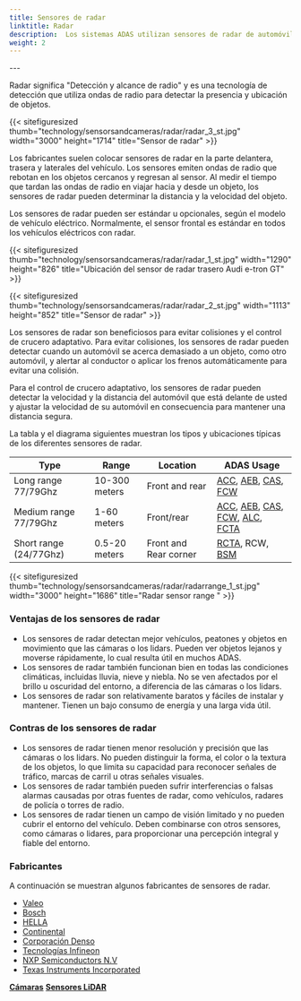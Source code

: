 ```yaml
---
title: Sensores de radar
linktitle: Radar
description:  Los sistemas ADAS utilizan sensores de radar de automóviles para diversas aplicaciones, incluida la prevención de colisiones, el control de crucero adaptativo y la detección de puntos ciegos.
weight: 2
---
```

<!-- markdownlint-disable MD033 -->---
Radar significa "Detección y alcance de radio" y es una tecnología de detección que utiliza ondas de radio para detectar la presencia y ubicación de objetos.

{{< sitefiguresized thumb="technology/sensorsandcameras/radar/radar_3_st.jpg" width="3000" height="1714" title="Sensor de radar" >}}

Los fabricantes suelen colocar sensores de radar en la parte delantera, trasera y laterales del vehículo. Los sensores emiten ondas de radio que rebotan en los objetos cercanos y regresan al sensor. Al medir el tiempo que tardan las ondas de radio en viajar hacia y desde un objeto, los sensores de radar pueden determinar la distancia y la velocidad del objeto.

Los sensores de radar pueden ser estándar u opcionales, según el modelo de vehículo eléctrico. Normalmente, el sensor frontal es estándar en todos los vehículos eléctricos con radar.

{{< sitefiguresized thumb="technology/sensorsandcameras/radar/radar_1_st.jpg" width="1290" height="826" title="Ubicación del sensor de radar trasero Audi e-tron GT" >}}

{{< sitefiguresized thumb="technology/sensorsandcameras/radar/radar_2_st.jpg" width="1113" height="852" title="Sensor de radar" >}}

Los sensores de radar son beneficiosos para evitar colisiones y el control de crucero adaptativo.
Para evitar colisiones, los sensores de radar pueden detectar cuando un automóvil se acerca demasiado a un objeto, como otro automóvil, y alertar al conductor o aplicar los frenos automáticamente para evitar una colisión.

Para el control de crucero adaptativo, los sensores de radar pueden detectar la velocidad y la distancia del automóvil que está delante de usted y ajustar la velocidad de su automóvil en consecuencia para mantener una distancia segura.

La tabla y el diagrama siguientes muestran los tipos y ubicaciones típicas de los diferentes sensores de radar.

<table class="table table-striped border">
<thead>
    <tr>
        <th>
            Type
        </th>
        <th>
            Range
        </th>
        <th>
            Location
        </th>
        <th>
            ADAS Usage
        </th>
    </tr>
</thead>
<tbody>
<tr>
    <td>
        Long range 77/79Ghz
    </td>
    <td>
        10-300 meters
    </td>
    <td>
        Front and rear
    </td>
    <td>
        <a href="../../driverassistance/adaptivecruisecontrol/">ACC</a>,
        <a href="../../driverassistance/automaticemergencybraking/">AEB</a>,
        <a href="../../driverassistance/collisionavoidancesystems/">CAS</a>,
        <a href="../../driverassistance/forwardcollisionwarning/">FCW</a>
    </td>
</tr>
<tr>
    <td>
        Medium range 77/79Ghz
    </td>
    <td>
        1-60 meters
    </td>
    <td>
        Front/rear
    </td>
    <td>
        <a href="../../driverassistance/adaptivecruisecontrol/">ACC</a>,
        <a href="../../driverassistance/automaticemergencybraking/">AEB</a>,
        <a href="../../driverassistance/collisionavoidancesystems/">CAS</a>,
        <a href="../../driverassistance/forwardcollisionwarning/">FCW</a>,
        <a href="../../driverassistance/automatedlanechange/">ALC</a>,
        <a href="../../driverassistance/frontcrosstrafficassist/">FCTA</a>
    </td>
</tr>
<tr>
    <td>
        Short range (24/77Ghz)
    </td>
    <td>
        0.5-20 meters
    </td>
    <td>
        Front and Rear corner
    </td>
    <td>
         <a href="../../driverassistance/rearcrosstrafficalert/">RCTA</a>,
            RCW,
                <a href="../../driverassistance/blindspotmonitoring/">BSM</a>
    </td>
</tr>

</tbody>

</table>

{{< sitefiguresized thumb="technology/sensorsandcameras/radar/radarrange_1_st.jpg" width="3000" height="1686" title="Radar sensor range " >}}

### Ventajas de los sensores de radar

- Los sensores de radar detectan mejor vehículos, peatones y objetos en movimiento que las cámaras o los lidars. Pueden ver objetos lejanos y moverse rápidamente, lo cual resulta útil en muchos ADAS.
- Los sensores de radar también funcionan bien en todas las condiciones climáticas, incluidas lluvia, nieve y niebla. No se ven afectados por el brillo u oscuridad del entorno, a diferencia de las cámaras o los lidars.
- Los sensores de radar son relativamente baratos y fáciles de instalar y mantener. Tienen un bajo consumo de energía y una larga vida útil.

### Contras de los sensores de radar

- Los sensores de radar tienen menor resolución y precisión que las cámaras o los lidars. No pueden distinguir la forma, el color o la textura de los objetos, lo que limita su capacidad para reconocer señales de tráfico, marcas de carril u otras señales visuales.
- Los sensores de radar también pueden sufrir interferencias o falsas alarmas causadas por otras fuentes de radar, como vehículos, radares de policía o torres de radio.
- Los sensores de radar tienen un campo de visión limitado y no pueden cubrir el entorno del vehículo. Deben combinarse con otros sensores, como cámaras o lidares, para proporcionar una percepción integral y fiable del entorno.

### Fabricantes

A continuación se muestran algunos fabricantes de sensores de radar.

- [Valeo](https://www.valeo.com/es/)
- [Bosch](https://www.bosch-mobility.com/en/solutions/sensors/front-radar-sensor/)
- [HELLA](https://www.hella.com/partnerworld/us/Product-range/ADAS-Transforming-the-automotive-industry-47101/)
- [Continental](https://www.continental-automotive.com/en/components/radars.html)
- [Corporación Denso](https://www.denso.com/global/en/driven-base/feature/mobility/)
- [Tecnologías Infineon](https://www.infineon.com/cms/en/product/sensor/radar-sensors/)
- [NXP Semiconductors N.V](https://www.nxp.com/applications/automotive/adas-and-safe-driving/automotive-radar-systems:RADAR-SYSTEMS)
- [Texas Instruments Incorporated](https://www.ti.com/sensors/mmwave-radar/overview.html)

<div class="mt-3 mb-3">
     <a href="../cameras/" class="text-decoration-none text-black"><strong><i class="bi-arrow-left"></i> Cámaras</strong></a>
     <a href="../lidar/" class="text-decoration-none text-black float-end"><strong>Sensores LiDAR<i class="bi-arrow-right"></i></strong></a>
</div>